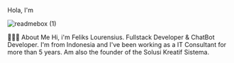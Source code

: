 Hola, I'm

![readmebox (1)](https://github.com/feliksius/Intro/assets/31313098/96c3ddba-1734-4967-b543-83830e85c963)


👨🏻‍💻 About Me 
Hi, i'm Feliks Lourensius. Fullstack Developer & ChatBot Developer. I'm from Indonesia and I've been working as a IT Consultant for more than 5 years. Am also the founder of the Solusi Kreatif Sistema.

